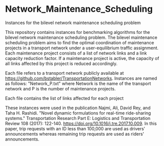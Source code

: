 # Network_Maintenance_Scheduling
Instances for the bilevel network maintenance scheduling problem

This repository contains instances for benchmarking algorithms for the bilevel network maintenance scheduling problem. 
The bilevel maintenance scheduling problem aims to find the optimal coordination of maintenance projects in a transport network under a user-equilibrium traffic assignment. 
Each maintenance project consists of a list of network links and a link capacity reduction factor. 
If a maintenance project is active, the capacity of all links affected by this project is reduced accordingly.

Each file refers to a transport network publicly available at https://github.com/bstabler/TransportationNetworks. 
Instances are named as follows: "Network_P.txt" where Network is the name of the transport network and P is the number of maintenance projects.

Each file contains the list of links affected for each project

These instances were used in the publication Najmi, Ali, David Rey, and Taha H. Rashidi. "Novel dynamic formulations for real-time ride-sharing systems." Transportation Research Part E: Logistics and Transportation Review 108 (2017): 122-140. https://doi.org/10.1016/j.tre.2017.10.009. In this paper, trip requests with an ID less than 100,000 are used as drivers' announcements whereas remaining trip requests are used as riders' announcements.
